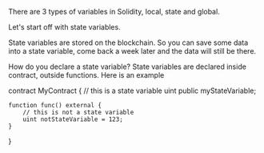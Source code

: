 There are 3 types of variables in Solidity, local, state and global.

Let's start off with state variables.

State variables are stored on the blockchain. So you can save some data into a state variable, come back a week later and the data will still be there.

How do you declare a state variable?
State variables are declared inside contract, outside functions. Here is an example

contract MyContract {
    // this is a state variable
    uint public myStateVariable;

    function func() external {
        // this is not a state variable
        uint notStateVariable = 123;
    }
}
